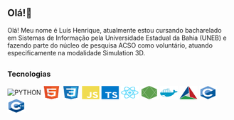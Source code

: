 ## Olá!👋

<p>Olá! Meu nome é Luís Henrique, atualmente estou cursando bacharelado em Sistemas de Informação pela Universidade Estadual da Bahia (UNEB) e fazendo parte do núcleo de pesquisa ACSO como voluntário, atuando especificamente na modalidade Simulation 3D.</p>

##
<h3>Tecnologias</h3>
<div>
  <img align="center" alt="PYTHON" height="30" width="40" src="https://cdn.jsdelivr.net/gh/devicons/devicon/icons/python/python-original.svg">
  
  <img align="center" alt="HTML" height="30" width="40" src="https://raw.githubusercontent.com/devicons/devicon/master/icons/html5/html5-original.svg">

  <img align="center" alt="CSS" height="30" width="40" src="https://raw.githubusercontent.com/devicons/devicon/master/icons/css3/css3-original.svg">

  <img align="center" alt="JavaScript" height="30" width="40" src="https://raw.githubusercontent.com/devicons/devicon/master/icons/javascript/javascript-plain.svg">

  <img align="center" alt="TypeScript" height="30" width="40" src="https://raw.githubusercontent.com/devicons/devicon/master/icons/typescript/typescript-original.svg">

  <img align="center" alt="React" height="30" width="40" src="https://raw.githubusercontent.com/devicons/devicon/master/icons/react/react-original.svg">
  
  <img align="center" alt="NodeJs" height="30" width="40" src="https://raw.githubusercontent.com/devicons/devicon/master/icons/nodejs/nodejs-plain.svg">

  <img align="center" alt="NodeJs" height="30" width="40" src="https://github.com/devicons/devicon/blob/master/icons/docker/docker-plain.svg">
  
  <img align="center" alt="NodeJs" height="30" width="40" src="https://github.com/devicons/devicon/blob/master/icons/cmake/cmake-original.svg">

  <img align="center" alt="NodeJs" height="30" width="40" src="https://github.com/devicons/devicon/blob/master/icons/c/c-original.svg">

  <img align="center" alt="NodeJs" height="30" width="40" src="https://github.com/devicons/devicon/blob/master/icons/cplusplus/cplusplus-original.svg">
</div>
